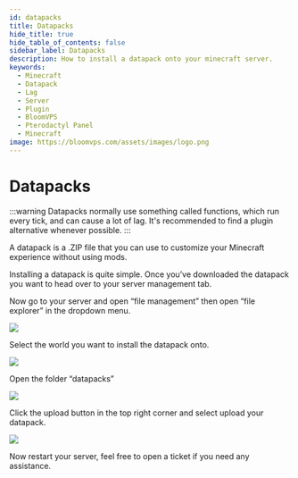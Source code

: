 ```yaml
---
id: datapacks
title: Datapacks
hide_title: true
hide_table_of_contents: false
sidebar_label: Datapacks
description: How to install a datapack onto your minecraft server.
keywords:
  - Minecraft
  - Datapack
  - Lag
  - Server
  - Plugin
  - BloomVPS
  - Pterodactyl Panel
  - Minecraft
image: https://bloomvps.com/assets/images/logo.png
---
```

# Datapacks

:::warning
Datapacks normally use something called functions, which run every tick, and can cause a lot of lag. It's recommended to find a plugin alternative whenever possible.
:::

A datapack is a .ZIP file that you can use to customize your Minecraft experience without using mods.



Installing a datapack is quite simple. Once you’ve downloaded the datapack you want to head over to your server management tab.




Now go to your server and open “file management” then open “file explorer” in the dropdown menu.



![](https://lh5.googleusercontent.com/ovd_jwxcTA4bGZRXilyyEHEENnWQme0sgJt9nnPCVK22-tY58OliYclKgBEnHl6Ad405mVSTNUsiyUZAJYFW2vC2bWlR2X4a3VmARjEz9uwim8zilFbG5tMTgEFfzInqNA)



Select the world you want to install the datapack onto.



![](https://lh5.googleusercontent.com/4q70kPaEpvFAWnWGGBkssFuEAT_RMP2Vq-DzogUCIXq1TMDeUVijv8S8mtqYLgGQnqw_3O1GNbGVN1Bgqb7gB1g4jB8HG4h_Ecwv9fkXZn3XlDwfj3XFKndiOZBWgZVOMQ)



Open the folder “datapacks”

![](https://lh6.googleusercontent.com/pW1ZDgpE_yGoPpnG7wAxuuSyFEdQUPW0yPX2nRt-igkYnx2Y0Xw-QSdQM0ydFwuRdvjk5j1UmHg2vLlo1-WlRKiS10KUS-pXYqNE6eMLf4PTM12N4edl1_Bhfkw7jqnVSw)



Click the upload button in the top right corner and select upload your datapack.



![](https://lh3.googleusercontent.com/H28LTdxXL4SrGqQQREuY9rMzCLKlgGPvtt4VQ-OiYe34NVmQ-uG9vgUJ-8LWsXXUDYB-wAY2-krCC9xCdvtfYaTWZ7mswVA8b8gnbNOrywmpIvP9MHDaN53sY4zfFV3LVg)






Now restart your server, feel free to open a ticket if you need any assistance.
